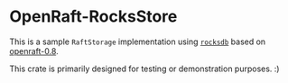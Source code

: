 # OpenRaft-RocksStore

This is a sample `RaftStorage` implementation using [`rocksdb`](https://docs.rs/rocksdb/latest/rocksdb/) based on [openraft-0.8](https://github.com/datafuselabs/openraft/tree/release-0.8).

This crate is primarily designed for testing or demonstration purposes. :)